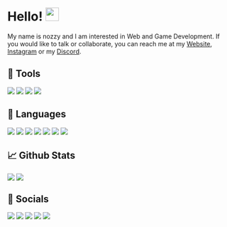 # Hello! <img src="https://raw.githubusercontent.com/MartinHeinz/MartinHeinz/master/wave.gif" width="30px" height="30px">
My name is nozzy and I am interested in Web and Game Development. If you would like to talk or collaborate, you can reach me at my [Website](https://nozzy.epizy.com), [Instagram](https://www.instagram.com/nozzyftw) or my [Discord](https://discord.gg/MmrYxKrZy3).

## 🔧 Tools
![](https://img.shields.io/badge/OS-Windows-informational?style=for-the-badge&logo=windows&logoColor=white&color=0078D6)  ![](https://img.shields.io/badge/Editor-VS%20Code-informational?style=for-the-badge&logo=visualstudiocode&logoColor=white&color=007ACC)  ![](https://img.shields.io/badge/Editor-Visual%20Studio-informational?style=for-the-badge&logo=visualstudio&logoColor=white&color=5C2D91)  ![](https://img.shields.io/badge/Editor-Unreal%20Engine-informational?style=for-the-badge&logo=unrealengine&logoColor=white&color=0E1128)

## 📝 Languages
![](https://img.shields.io/badge/HTML-informational?style=for-the-badge&logo=html5&logoColor=white&color=E34F26)  ![](https://img.shields.io/badge/CSS-informational?style=for-the-badge&logo=css3&logoColor=white&color=1572B6)  ![](https://img.shields.io/badge/JavaScript-informational?style=for-the-badge&logo=javascript&logoColor=black&color=F7DF1E)  ![](https://img.shields.io/badge/C%23-informational?style=for-the-badge&logo=csharp&logoColor=white&color=239120)  ![](https://img.shields.io/badge/Node.js-informational?style=for-the-badge&logo=node.js&logoColor=white&color=339933)  ![](https://img.shields.io/badge/Python-informational?style=for-the-badge&logo=python&logoColor=white&color=3776AB)  ![](https://img.shields.io/badge/Lua-informational?style=for-the-badge&logo=lua&logoColor=white&color=2C2D72)

## 📈 Github Stats
<img align="center" src="https://github-readme-stats.vercel.app/api/top-langs/?username=nozzyftw&theme=dark&langs_count=3" /> <img align="center" src="https://github-readme-stats.vercel.app/api?username=nozzyftw&line_height=27&show_icons=true&theme=dark" />

## 📣 Socials
[<img src="https://img.shields.io/badge/Stack%20Overflow-informational?style=for-the-badge&logo=stackoverflow&logoColor=white&color=F58025">](https://www.stackoverflow.com/users/13446337/nozzy)  [<img src="https://img.shields.io/badge/Instagram-informational?style=for-the-badge&logo=instagram&logoColor=white&color=E4405F">](https://www.instagram.com/nozzyfw)  [<img src="https://img.shields.io/badge/Twitter-informational?style=for-the-badge&logo=twitter&logoColor=white&color=1DA1F2">](https://www.twitter.com/nozzyfw)  [<img src="https://img.shields.io/badge/Twitch-informational?style=for-the-badge&logo=twitch&logoColor=white&color=9146FF">](https://www.twitch.tv/nozzyfw)  [<img src="https://img.shields.io/badge/Discord-informational?style=for-the-badge&logo=discord&logoColor=white&color=5865F2">](https://discord.gg/MmrYxKrZy3)

<!-- ![](https://img.shields.io/badge/<WORD_ON_LEFT>-<WORD_ON_RIGHT>-informational?style=flat&logo=<LOGO_NAME>&logoColor=white&color=2bbc8a) -->
<!---
nozzyFTW/nozzyFTW is a ✨ special ✨ repository because its `README.md` (this file) appears on your GitHub profile.
You can click the Preview link to take a look at your changes.
--->
